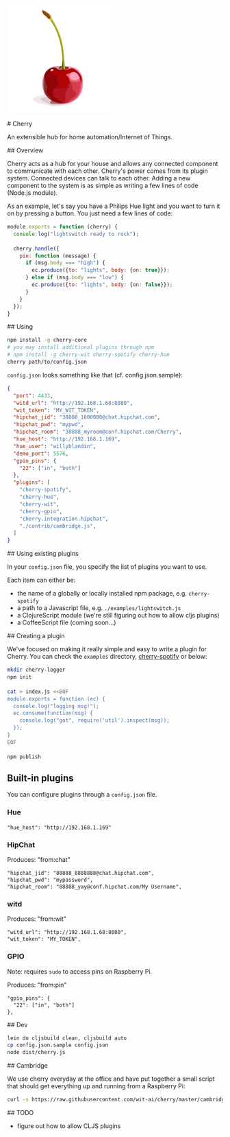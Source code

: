 ![cherry](/docs/cherry.png)

# Cherry

An extensible hub for home automation/Internet of Things.

## Overview

Cherry acts as a hub for your house and allows any connected component to communicate with each other. Cherry's power comes from its plugin system. Connected devices can talk to each other. Adding a new component to the system is as simple as writing a few lines of code (Node.js module).

As an example, let's say you have a Philips Hue light and you want to turn it on by pressing a button. You just need a few lines of code:

```javascript
module.exports = function (cherry) {
  console.log("lightswitch ready to rock");

  cherry.handle({
    pin: function (message) {
      if (msg.body === "high") {
        ec.produce({to: "lights", body: {on: true}});
      } else if (msg.body === "low") {
        ec.produce({to: "lights", body: {on: false}});
      }
    }
  });
}
```

## Using

```bash
npm install -g cherry-core
# you may install additional plugins through npm
# npm install -g cherry-wit cherry-spotify cherry-hue
cherry path/to/config.json
```

`config.json` looks something like that (cf. config.json.sample):

```json
{
  "port": 4433,
  "witd_url": "http://192.168.1.68:8080",
  "wit_token": "MY_WIT_TOKEN",
  "hipchat_jid": "38888_1000000@chat.hipchat.com",
  "hipchat_pwd": "mypwd",
  "hipchat_room": "38888_myroom@conf.hipchat.com/Cherry",
  "hue_host": "http://192.168.1.169",
  "hue_user": "willyblandin",
  "demo_port": 5576,
  "gpio_pins": {
    "22": ["in", "both"]
  },
  "plugins": [
    "cherry-spotify",
    "cherry-hue",
    "cherry-wit",
    "cherry-gpio",
    "cherry.integration.hipchat",
    "./contrib/cambridge.js",
  ]
}
```

## Using existing plugins

In your `config.json` file, you specify the list of plugins you want to use.

Each item can either be:
- the name of a globally or locally installed npm package, e.g. `cherry-spotify`
- a path to a Javascript file, e.g. `./examples/lightswitch.js`
- a ClojureScript module (we're still figuring out how to allow cljs plugins)
- a CoffeeScript file (coming soon...)

## Creating a plugin

We've focused on making it really simple and easy to write a plugin for Cherry.
You can check the `examples` directory, [cherry-spotify](https://github.com/wit-ai/cherry-spotify) or below:

```bash
mkdir cherry-logger
npm init

cat > index.js <<EOF
module.exports = function (ec) {
  console.log("logging msg!");
  ec.consume(function(msg) {
    console.log("got", require('util').inspect(msg));
  });
}
EOF

npm publish
```

## Built-in plugins

You can configure plugins through a `config.json` file.

### Hue

```
"hue_host": "http://192.168.1.169"
```

### HipChat

Produces: "from:chat"

```
"hipchat_jid": "88888_8888888@chat.hipchat.com",
"hipchat_pwd": "mypassword",
"hipchat_room": "88888_yay@conf.hipchat.com/My Username",
```

### witd

Produces: "from:wit"

```
"witd_url": "http://192.168.1.68:8080",
"wit_token": "MY_TOKEN",
```

### GPIO

Note: requires `sudo` to access pins on Raspberry Pi.

Produces: "from:pin"

```
"gpio_pins": {
  "22": ["in", "both"]
},
```

## Dev

```bash
lein do cljsbuild clean, cljsbuild auto
cp config.json.sample config.json
node dist/cherry.js
```

## Cambridge

We use cherry everyday at the office and have put together a small script that should get everything up and running from a Raspberry Pi:

```bash
curl -s https://raw.githubusercontent.com/wit-ai/cherry/master/cambridge.sh | sudo -E sh
```

## TODO

- figure out how to allow CLJS plugins
